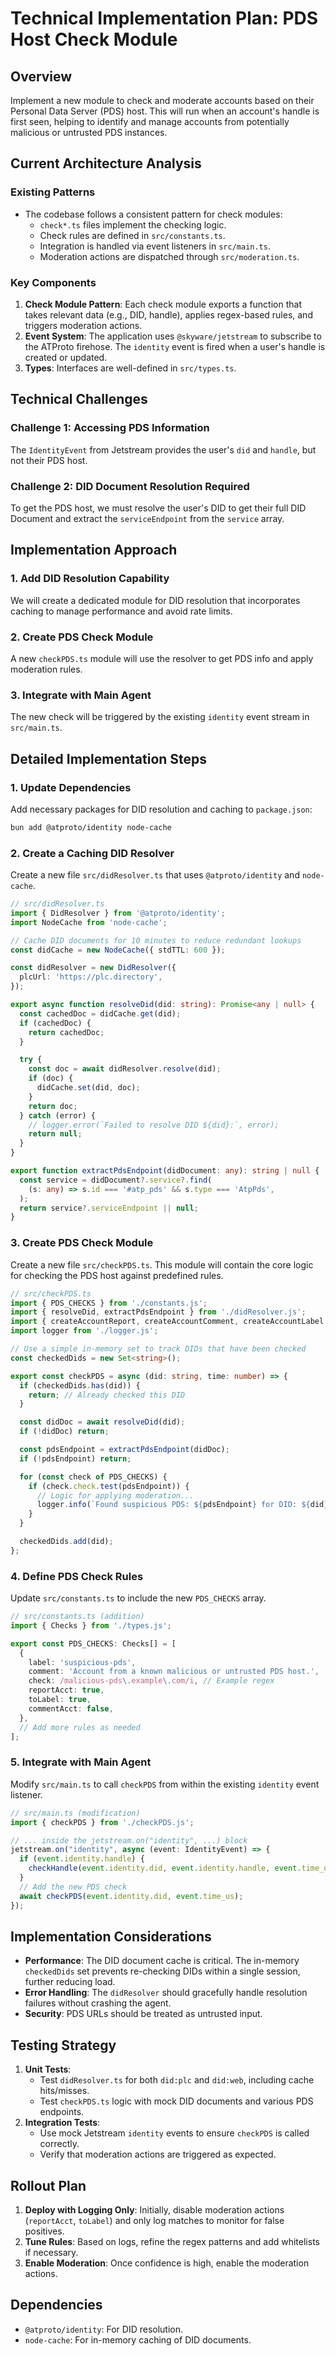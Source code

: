 # Technical Implementation Plan: PDS Host Check Module

## Overview
Implement a new module to check and moderate accounts based on their Personal Data Server (PDS) host. This will run when an account's handle is first seen, helping to identify and manage accounts from potentially malicious or untrusted PDS instances.

## Current Architecture Analysis

### Existing Patterns
- The codebase follows a consistent pattern for check modules:
  - `check*.ts` files implement the checking logic.
  - Check rules are defined in `src/constants.ts`.
  - Integration is handled via event listeners in `src/main.ts`.
  - Moderation actions are dispatched through `src/moderation.ts`.

### Key Components
1. **Check Module Pattern**: Each check module exports a function that takes relevant data (e.g., DID, handle), applies regex-based rules, and triggers moderation actions.
2. **Event System**: The application uses `@skyware/jetstream` to subscribe to the ATProto firehose. The `identity` event is fired when a user's handle is created or updated.
3. **Types**: Interfaces are well-defined in `src/types.ts`.

## Technical Challenges

### Challenge 1: Accessing PDS Information
The `IdentityEvent` from Jetstream provides the user's `did` and `handle`, but not their PDS host.

### Challenge 2: DID Document Resolution Required
To get the PDS host, we must resolve the user's DID to get their full DID Document and extract the `serviceEndpoint` from the `service` array.

## Implementation Approach

### 1. Add DID Resolution Capability
We will create a dedicated module for DID resolution that incorporates caching to manage performance and avoid rate limits.

### 2. Create PDS Check Module
A new `checkPDS.ts` module will use the resolver to get PDS info and apply moderation rules.

### 3. Integrate with Main Agent
The new check will be triggered by the existing `identity` event stream in `src/main.ts`.

## Detailed Implementation Steps

### 1. Update Dependencies
Add necessary packages for DID resolution and caching to `package.json`:
```bash
bun add @atproto/identity node-cache
```

### 2. Create a Caching DID Resolver
Create a new file `src/didResolver.ts` that uses `@atproto/identity` and `node-cache`.

```typescript
// src/didResolver.ts
import { DidResolver } from '@atproto/identity';
import NodeCache from 'node-cache';

// Cache DID documents for 10 minutes to reduce redundant lookups
const didCache = new NodeCache({ stdTTL: 600 });

const didResolver = new DidResolver({
  plcUrl: 'https://plc.directory',
});

export async function resolveDid(did: string): Promise<any | null> {
  const cachedDoc = didCache.get(did);
  if (cachedDoc) {
    return cachedDoc;
  }

  try {
    const doc = await didResolver.resolve(did);
    if (doc) {
      didCache.set(did, doc);
    }
    return doc;
  } catch (error) {
    // logger.error(`Failed to resolve DID ${did}:`, error);
    return null;
  }
}

export function extractPdsEndpoint(didDocument: any): string | null {
  const service = didDocument?.service?.find(
    (s: any) => s.id === '#atp_pds' && s.type === 'AtpPds',
  );
  return service?.serviceEndpoint || null;
}
```

### 3. Create PDS Check Module
Create a new file `src/checkPDS.ts`. This module will contain the core logic for checking the PDS host against predefined rules.

```typescript
// src/checkPDS.ts
import { PDS_CHECKS } from './constants.js';
import { resolveDid, extractPdsEndpoint } from './didResolver.js';
import { createAccountReport, createAccountComment, createAccountLabel } from './moderation.js';
import logger from './logger.js';

// Use a simple in-memory set to track DIDs that have been checked
const checkedDids = new Set<string>();

export const checkPDS = async (did: string, time: number) => {
  if (checkedDids.has(did)) {
    return; // Already checked this DID
  }

  const didDoc = await resolveDid(did);
  if (!didDoc) return;

  const pdsEndpoint = extractPdsEndpoint(didDoc);
  if (!pdsEndpoint) return;

  for (const check of PDS_CHECKS) {
    if (check.check.test(pdsEndpoint)) {
      // Logic for applying moderation...
      logger.info(`Found suspicious PDS: ${pdsEndpoint} for DID: ${did}`);
    }
  }

  checkedDids.add(did);
};
```

### 4. Define PDS Check Rules
Update `src/constants.ts` to include the new `PDS_CHECKS` array.

```typescript
// src/constants.ts (addition)
import { Checks } from './types.js';

export const PDS_CHECKS: Checks[] = [
  {
    label: 'suspicious-pds',
    comment: 'Account from a known malicious or untrusted PDS host.',
    check: /malicious-pds\.example\.com/i, // Example regex
    reportAcct: true,
    toLabel: true,
    commentAcct: false,
  },
  // Add more rules as needed
];
```

### 5. Integrate with Main Agent
Modify `src/main.ts` to call `checkPDS` from within the existing `identity` event listener.

```typescript
// src/main.ts (modification)
import { checkPDS } from './checkPDS.js';

// ... inside the jetstream.on("identity", ...) block
jetstream.on("identity", async (event: IdentityEvent) => {
  if (event.identity.handle) {
    checkHandle(event.identity.did, event.identity.handle, event.time_us);
  }
  // Add the new PDS check
  await checkPDS(event.identity.did, event.time_us);
});
```

## Implementation Considerations

- **Performance**: The DID document cache is critical. The in-memory `checkedDids` set prevents re-checking DIDs within a single session, further reducing load.
- **Error Handling**: The `didResolver` should gracefully handle resolution failures without crashing the agent.
- **Security**: PDS URLs should be treated as untrusted input.

## Testing Strategy
1.  **Unit Tests**:
    -   Test `didResolver.ts` for both `did:plc` and `did:web`, including cache hits/misses.
    -   Test `checkPDS.ts` logic with mock DID documents and various PDS endpoints.
2.  **Integration Tests**:
    -   Use mock Jetstream `identity` events to ensure `checkPDS` is called correctly.
    -   Verify that moderation actions are triggered as expected.

## Rollout Plan
1.  **Deploy with Logging Only**: Initially, disable moderation actions (`reportAcct`, `toLabel`) and only log matches to monitor for false positives.
2.  **Tune Rules**: Based on logs, refine the regex patterns and add whitelists if necessary.
3.  **Enable Moderation**: Once confidence is high, enable the moderation actions.

## Dependencies
- `@atproto/identity`: For DID resolution.
- `node-cache`: For in-memory caching of DID documents.
